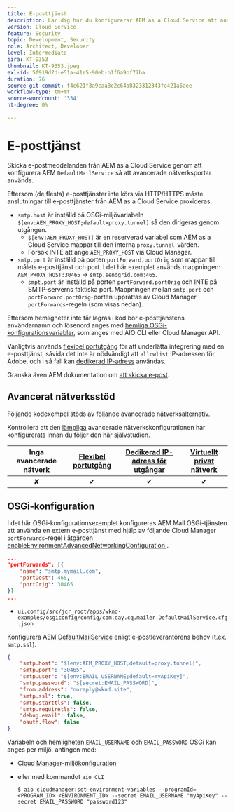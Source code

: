 ```yaml
---
title: E-posttjänst
description: Lär dig hur du konfigurerar AEM as a Cloud Service att ansluta till en e-posttjänst med hjälp av utgångsportar.
version: Cloud Service
feature: Security
topic: Development, Security
role: Architect, Developer
level: Intermediate
jira: KT-9353
thumbnail: KT-9353.jpeg
exl-id: 5f919d7d-e51a-41e5-90eb-b1f6a9bf77ba
duration: 76
source-git-commit: f4c621f3a9caa8c2c64b8323312343fe421a5aee
workflow-type: tm+mt
source-wordcount: '334'
ht-degree: 0%

---
```


# E-posttjänst

Skicka e-postmeddelanden från AEM as a Cloud Service genom att konfigurera AEM `DefaultMailService` så att avancerade nätverksportar används.

Eftersom (de flesta) e-posttjänster inte körs via HTTP/HTTPS måste anslutningar till e-posttjänster från AEM as a Cloud Service proxideras.

+ `smtp.host` är inställd på OSGi-miljövariabeln `$[env:AEM_PROXY_HOST;default=proxy.tunnel]` så den dirigeras genom utgången.
   + `$[env:AEM_PROXY_HOST]` är en reserverad variabel som AEM as a Cloud Service mappar till den interna `proxy.tunnel`-värden.
   + Försök INTE att ange `AEM_PROXY_HOST` via Cloud Manager.
+ `smtp.port` är inställd på porten `portForward.portOrig` som mappar till målets e-posttjänst och port. I det här exemplet används mappningen: `AEM_PROXY_HOST:30465` → `smtp.sendgrid.com:465`.
   + `smpt.port` är inställd på porten `portForward.portOrig` och INTE på SMTP-serverns faktiska port. Mappningen mellan `smtp.port` och `portForward.portOrig`-porten upprättas av Cloud Manager `portForwards`-regeln (som visas nedan).

Eftersom hemligheter inte får lagras i kod bör e-posttjänstens användarnamn och lösenord anges med [hemliga OSGi-konfigurationsvariabler](https://experienceleague.adobe.com/docs/experience-manager-cloud-service/implementing/deploying/configuring-osgi.html#secret-configuration-values), som anges med AIO CLI eller Cloud Manager API.

Vanligtvis används [flexibel portutgång](../flexible-port-egress.md) för att underlätta integrering med en e-posttjänst, såvida det inte är nödvändigt att `allowlist` IP-adressen för Adobe, och i så fall kan [dedikerad IP-adress](../dedicated-egress-ip-address.md) användas.

Granska även AEM dokumentation om [att skicka e-post](https://experienceleague.adobe.com/docs/experience-manager-cloud-service/content/implementing/developing/development-guidelines.html#sending-email).

## Avancerat nätverksstöd

Följande kodexempel stöds av följande avancerade nätverksalternativ.

Kontrollera att den [lämpliga](../advanced-networking.md#advanced-networking) avancerade nätverkskonfigurationen har konfigurerats innan du följer den här självstudien.

| Inga avancerade nätverk | [Flexibel portutgång](../flexible-port-egress.md) | [Dedikerad IP-adress för utgångar](../dedicated-egress-ip-address.md) | [Virtuellt privat nätverk](../vpn.md) |
|:-----:|:-----:|:------:|:---------:|
| ✘ | ✔ | ✔ | ✔ |

## OSGi-konfiguration

I det här OSGi-konfigurationsexemplet konfigureras AEM Mail OSGi-tjänsten att använda en extern e-posttjänst med hjälp av följande Cloud Manager `portForwards`-regel i åtgärden [ enableEnvironmentAdvancedNetworkingConfiguration ](https://www.adobe.io/experience-cloud/cloud-manager/reference/api/#operation/enableEnvironmentAdvancedNetworkingConfiguration) .

```json
...
"portForwards": [{
    "name": "smtp.mymail.com",
    "portDest": 465,
    "portOrig": 30465
}]
...
```

+ `ui.config/src/jcr_root/apps/wknd-examples/osgiconfig/config/com.day.cq.mailer.DefaultMailService.cfg.json`

Konfigurera AEM [DefaultMailService](https://experienceleague.adobe.com/docs/experience-manager-cloud-service/content/implementing/developing/development-guidelines.html#sending-email) enligt e-postleverantörens behov (t.ex. `smtp.ssl`).

```json
{
    "smtp.host": "$[env:AEM_PROXY_HOST;default=proxy.tunnel]",
    "smtp.port": "30465",
    "smtp.user": "$[env:EMAIL_USERNAME;default=myApiKey]",
    "smtp.password": "$[secret:EMAIL_PASSWORD]",
    "from.address": "noreply@wknd.site",
    "smtp.ssl": true,
    "smtp.starttls": false, 
    "smtp.requiretls": false,
    "debug.email": false,
    "oauth.flow": false
}
```

Variabeln och hemligheten `EMAIL_USERNAME` och `EMAIL_PASSWORD` OSGi kan anges per miljö, antingen med:

+ [Cloud Manager-miljökonfiguration](https://experienceleague.adobe.com/docs/experience-manager-cloud-service/content/implementing/using-cloud-manager/environment-variables.html)
+ eller med kommandot `aio CLI`

  ```shell
  $ aio cloudmanager:set-environment-variables --programId=<PROGRAM_ID> <ENVIRONMENT_ID> --secret EMAIL_USERNAME "myApiKey" --secret EMAIL_PASSWORD "password123"
  ```
